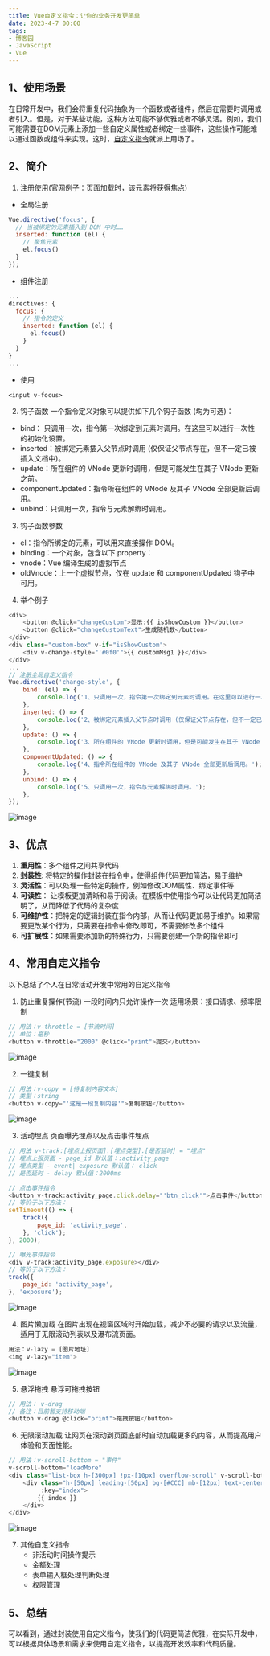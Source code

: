 ```yaml
---
title: Vue自定义指令：让你的业务开发更简单
date: 2023-4-7 00:00
tags:
- 博客园
- JavaScript
- Vue
---
```

## 1、使用场景
在日常开发中，我们会将重复代码抽象为一个函数或者组件，然后在需要时调用或者引入。但是，对于某些功能，这种方法可能不够优雅或者不够灵活。例如，我们可能需要在DOM元素上添加一些自定义属性或者绑定一些事件，这些操作可能难以通过函数或组件来实现。这时，[自定义指令](https://v2.cn.vuejs.org/v2/guide/custom-directive.html)就派上用场了。
## 2、简介
1. 注册使用(官网例子：页面加载时，该元素将获得焦点)
- 全局注册
``` javascript
Vue.directive('focus', {
  // 当被绑定的元素插入到 DOM 中时……
  inserted: function (el) {
    // 聚焦元素
    el.focus()
  }
});
```
- 组件注册
<!--more-->
``` javascript
...
directives: {
  focus: {
    // 指令的定义
    inserted: function (el) {
      el.focus()
    }
  }
}
...
```
- 使用
```
<input v-focus>
```
2. 钩子函数
一个指令定义对象可以提供如下几个钩子函数 (均为可选)：
- bind： 只调用一次，指令第一次绑定到元素时调用。在这里可以进行一次性的初始化设置。
- inserted：被绑定元素插入父节点时调用 (仅保证父节点存在，但不一定已被插入文档中)。
- update：所在组件的 VNode 更新时调用，但是可能发生在其子 VNode 更新之前。
- componentUpdated：指令所在组件的 VNode 及其子 VNode 全部更新后调用。
- unbind：只调用一次，指令与元素解绑时调用。
3. 钩子函数参数
- el：指令所绑定的元素，可以用来直接操作 DOM。
- binding：一个对象，包含以下 property：
- vnode：Vue 编译生成的虚拟节点
- oldVnode：上一个虚拟节点，仅在 update 和 componentUpdated 钩子中可用。
4. 举个例子
```javascript
<div>
    <button @click="changeCustom">显示:{{ isShowCustom }}</button>
    <button @click="changeCustomText">生成随机数</button>
</div>
<div class="custom-box" v-if="isShowCustom">
    <div v-change-style="'#0f0'">{{ customMsg1 }}</div>
</div>
...
// 注册全局自定义指令
Vue.directive('change-style', {
    bind: (el) => {
        console.log('1、只调用一次，指令第一次绑定到元素时调用。在这里可以进行一次性的初始化设置。');
    },
    inserted: () => {
        console.log('2、被绑定元素插入父节点时调用 (仅保证父节点存在，但不一定已被插入文档中)。');
    },
    update: () => {
        console.log('3、所在组件的 VNode 更新时调用，但是可能发生在其子 VNode 更新之前。');
    },
    componentUpdated: () => {
        console.log('4、指令所在组件的 VNode 及其子 VNode 全部更新后调用。');
    },
    unbind: () => {
        console.log('5、只调用一次，指令与元素解绑时调用。');
    },
});
```
![image](https://github.com/peerless1029/images/blob/main/hexo_blog/01_custom_directives/1.gif)
## 3、优点
1. **重用性**：多个组件之间共享代码
2. **封装性**: 将特定的操作封装在指令中，使得组件代码更加简洁，易于维护
3. **灵活性**：可以处理一些特定的操作，例如修改DOM属性、绑定事件等
4. **可读性**： 让模板更加清晰和易于阅读。在模板中使用指令可以让代码更加简洁明了，从而降低了代码的复杂度
5. **可维护性**：把特定的逻辑封装在指令内部，从而让代码更加易于维护。如果需要更改某个行为，只需要在指令中修改即可，不需要修改多个组件
6. **可扩展性**：如果需要添加新的特殊行为，只需要创建一个新的指令即可
## 4、常用自定义指令
以下总结了个人在日常活动开发中常用的自定义指令
1. 防止重复操作(节流)
  一段时间内只允许操作一次
  适用场景：接口请求、频率限制
```javascript
// 用法：v-throttle = [节流时间] 
// 单位：毫秒
<button v-throttle="2000" @click="print">提交</button>
```
![image](https://github.com/peerless1029/images/blob/main/hexo_blog/01_custom_directives/2.gif)

2. 一键复制
```javascript
// 用法：v-copy = [待复制内容文本] 
// 类型：string
<button v-copy="'这是一段复制内容'">复制按钮</button>
```
![image](https://github.com/peerless1029/images/blob/main/hexo_blog/01_custom_directives/3.gif)

3. 活动埋点
页面曝光埋点以及点击事件埋点
```javascript
// 用法 v-track:[埋点上报页面].[埋点类型].[是否延时] = "埋点"
// 埋点上报页面 - page_id 默认值：:activity_page
// 埋点类型 - event| exposure 默认值： click
// 是否延时 - delay 默认值：2000ms

// 点击事件指令
<button v-track:activity_page.click.delay="'btn_click'">点击事件</button>
// 等价于以下方法：
setTimeout(() => {
    track({
        page_id: 'activity_page',
    }, 'click');
}, 2000);

// 曝光事件指令
<div v-track:activity_page.exposure></div>
// 等价于以下方法：
track({
    page_id: 'activity_page',
}, 'exposure');
```
![image](https://github.com/peerless1029/images/blob/main/hexo_blog/01_custom_directives/4.gif)

4. 图片懒加载
在图片出现在视窗区域时开始加载，减少不必要的请求以及流量，适用于无限滚动列表以及瀑布流页面。
```javascript
用法：v-lazy = [图片地址]
<img v-lazy="item">
```
![image](https://github.com/peerless1029/images/blob/main/hexo_blog/01_custom_directives/5.gif)

5. 悬浮拖拽
  悬浮可拖拽按钮
```javascript
// 用法： v-drag
// 备注：目前暂支持移动端
<button v-drag @click="print">拖拽按钮</button>
```

6. 无限滚动加载
  让网页在滚动到页面底部时自动加载更多的内容，从而提高用户体验和页面性能。
```javascript
// 用法：v-scroll-bottom = "事件"
v-scroll-bottom="loadMore"
<div class="list-box h-[300px] !px-[10px] overflow-scroll" v-scroll-bottom="loadMore">
    <div class="h-[50px] leading-[50px] bg-[#CCC] mb-[12px] text-center" v-for="(item, index) in list"
         :key="index">
        {{ index }}
    </div>
</div>
```
![image](https://github.com/peerless1029/images/blob/main/hexo_blog/01_custom_directives/7.gif)

7. 其他自定义指令
   - 非活动时间操作提示
   - 金额处理
   - 表单输入框处理判断处理
   - 权限管理

## 5、总结
可以看到，通过封装使用自定义指令，使我们的代码更简洁优雅，在实际开发中，可以根据具体场景和需求来使用自定义指令，以提高开发效率和代码质量。
